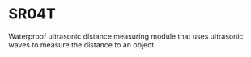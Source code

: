 # SR04T
Waterproof ultrasonic distance measuring module that uses ultrasonic waves to measure the distance to an object.
